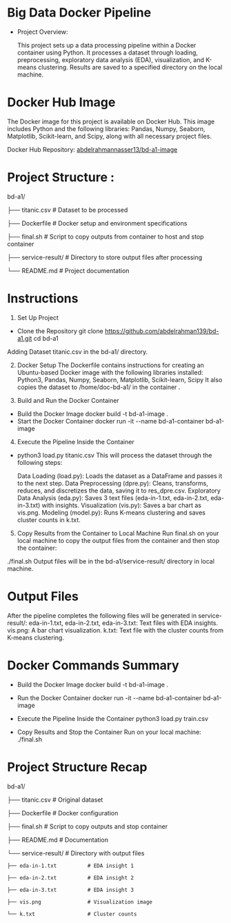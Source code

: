 # Big Data Docker Pipeline
- Project Overview:
  
  This project sets up a data processing pipeline within a Docker container using Python. It processes a dataset through loading, preprocessing, exploratory data    analysis (EDA), visualization, and K-means clustering. Results are saved to a specified directory on the local machine.

# Docker Hub Image
The Docker image for this project is available on Docker Hub. This image includes Python and the following libraries: Pandas, Numpy, Seaborn, Matplotlib, Scikit-learn, and Scipy, along with all necessary project files.

Docker Hub Repository: [abdelrahmannasser13/bd-a1-image](https://hub.docker.com/layers/abdelrahmannasser13/bd-a1-image/latest/images/sha256-b560af6f22a3244c6e2c4de18b73c1b4b8a6d9de65b08c657c19b5f77d0c3a3f?context=repo)

# Project Structure :

bd-a1/

├── titanic.csv              # Dataset to be processed

├── Dockerfile               # Docker setup and environment specifications

├── final.sh                 # Script to copy outputs from container to host and stop container

├── service-result/          # Directory to store output files after processing

└── README.md                # Project documentation

# Instructions
1. Set Up Project
- Clone the Repository
   git clone https://github.com/abdelrahman139/bd-a1.git
   cd bd-a1
  
Adding Dataset
titanic.csv in the bd-a1/ directory.

2. Docker Setup
The Dockerfile contains instructions for creating an Ubuntu-based Docker image with the following libraries installed:
Python3, Pandas, Numpy, Seaborn, Matplotlib, Scikit-learn, Scipy
It also copies the dataset to /home/doc-bd-a1/ in the container .

3. Build and Run the Docker Container
- Build the Docker Image
   docker build -t bd-a1-image .
- Start the Docker Container
   docker run -it --name bd-a1-container bd-a1-image
4. Execute the Pipeline Inside the Container
- python3 load.py titanic.csv
This will process the dataset through the following steps:

  Data Loading (load.py): Loads the dataset as a DataFrame and passes it to the next step.
  Data Preprocessing (dpre.py): Cleans, transforms, reduces, and discretizes the data, saving it to res_dpre.csv.
  Exploratory Data Analysis (eda.py): Saves 3 text files (eda-in-1.txt, eda-in-2.txt, eda-in-3.txt) with insights.
  Visualization (vis.py): Saves a bar chart as vis.png.
  Modeling (model.py): Runs K-means clustering and saves cluster counts in k.txt.
  
5. Copy Results from the Container to Local Machine
Run final.sh on your local machine to copy the output files from the container and then stop the container:

./final.sh
Output files will be in the bd-a1/service-result/ directory in local machine.

# Output Files
After the pipeline completes the following files will be generated in service-result/:
eda-in-1.txt, eda-in-2.txt, eda-in-3.txt: Text files with EDA insights.
vis.png: A bar chart visualization.
k.txt: Text file with the cluster counts from K-means clustering.

# Docker Commands Summary
- Build the Docker Image
docker build -t bd-a1-image .

- Run the Docker Container
docker run -it --name bd-a1-container bd-a1-image

- Execute the Pipeline Inside the Container
python3 load.py train.csv
- Copy Results and Stop the Container Run on your local machine:
./final.sh

# Project Structure Recap
bd-a1/

├── titanic.csv               # Original dataset

├── Dockerfile                # Docker configuration

├── final.sh                  # Script to copy outputs and stop container

├── README.md                 # Documentation

└── service-result/           # Directory with output files

    ├── eda-in-1.txt          # EDA insight 1
    
    ├── eda-in-2.txt          # EDA insight 2
    
    ├── eda-in-3.txt          # EDA insight 3
    
    ├── vis.png               # Visualization image
    
    └── k.txt                 # Cluster counts
